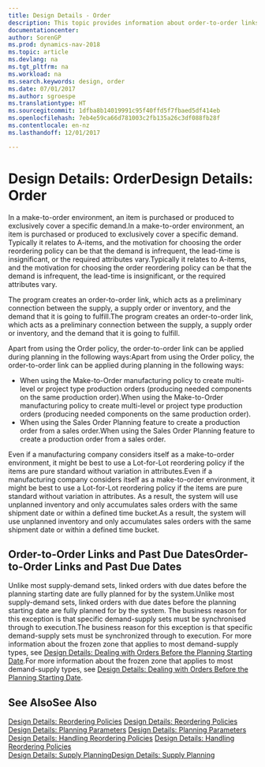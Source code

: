 ```yaml
---
title: Design Details - Order
description: This topic provides information about order-to-order links in a make-to-order environment.
documentationcenter: 
author: SorenGP
ms.prod: dynamics-nav-2018
ms.topic: article
ms.devlang: na
ms.tgt_pltfrm: na
ms.workload: na
ms.search.keywords: design, order
ms.date: 07/01/2017
ms.author: sgroespe
ms.translationtype: HT
ms.sourcegitcommit: 1dfba8b14019991c95f40ffd5f7fbaed5df414eb
ms.openlocfilehash: 7eb4e59ca66d781003c2fb135a26c3df088fb28f
ms.contentlocale: en-nz
ms.lasthandoff: 12/01/2017

---
```

# <a name="design-details-order"></a><span data-ttu-id="17cbc-103">Design Details: Order</span><span class="sxs-lookup"><span data-stu-id="17cbc-103">Design Details: Order</span></span>
<span data-ttu-id="17cbc-104">In a make-to-order environment, an item is purchased or produced to exclusively cover a specific demand.</span><span class="sxs-lookup"><span data-stu-id="17cbc-104">In a make-to-order environment, an item is purchased or produced to exclusively cover a specific demand.</span></span> <span data-ttu-id="17cbc-105">Typically it relates to A-items, and the motivation for choosing the order reordering policy can be that the demand is infrequent, the lead-time is insignificant, or the required attributes vary.</span><span class="sxs-lookup"><span data-stu-id="17cbc-105">Typically it relates to A-items, and the motivation for choosing the order reordering policy can be that the demand is infrequent, the lead-time is insignificant, or the required attributes vary.</span></span>  
  
<span data-ttu-id="17cbc-106">The program creates an order-to-order link, which acts as a preliminary connection between the supply, a supply order or inventory, and the demand that it is going to fulfill.</span><span class="sxs-lookup"><span data-stu-id="17cbc-106">The program creates an order-to-order link, which acts as a preliminary connection between the supply, a supply order or inventory, and the demand that it is going to fulfill.</span></span>  
  
<span data-ttu-id="17cbc-107">Apart from using the Order policy, the order-to-order link can be applied during planning in the following ways:</span><span class="sxs-lookup"><span data-stu-id="17cbc-107">Apart from using the Order policy, the order-to-order link can be applied during planning in the following ways:</span></span>  
  
* <span data-ttu-id="17cbc-108">When using the Make-to-Order manufacturing policy to create multi-level or project type production orders (producing needed components on the same production order).</span><span class="sxs-lookup"><span data-stu-id="17cbc-108">When using the Make-to-Order manufacturing policy to create multi-level or project type production orders (producing needed components on the same production order).</span></span>  
* <span data-ttu-id="17cbc-109">When using the Sales Order Planning feature to create a production order from a sales order.</span><span class="sxs-lookup"><span data-stu-id="17cbc-109">When using the Sales Order Planning feature to create a production order from a sales order.</span></span>  
  
<span data-ttu-id="17cbc-110">Even if a manufacturing company considers itself as a make-to-order environment, it might be best to use a Lot-for-Lot reordering policy if the items are pure standard without variation in attributes.</span><span class="sxs-lookup"><span data-stu-id="17cbc-110">Even if a manufacturing company considers itself as a make-to-order environment, it might be best to use a Lot-for-Lot reordering policy if the items are pure standard without variation in attributes.</span></span> <span data-ttu-id="17cbc-111">As a result, the system will use unplanned inventory and only accumulates sales orders with the same shipment date or within a defined time bucket.</span><span class="sxs-lookup"><span data-stu-id="17cbc-111">As a result, the system will use unplanned inventory and only accumulates sales orders with the same shipment date or within a defined time bucket.</span></span>  
  
## <a name="order-to-order-links-and-past-due-dates"></a><span data-ttu-id="17cbc-112">Order-to-Order Links and Past Due Dates</span><span class="sxs-lookup"><span data-stu-id="17cbc-112">Order-to-Order Links and Past Due Dates</span></span>  
<span data-ttu-id="17cbc-113">Unlike most supply-demand sets, linked orders with due dates before the planning starting date are fully planned for by the system.</span><span class="sxs-lookup"><span data-stu-id="17cbc-113">Unlike most supply-demand sets, linked orders with due dates before the planning starting date are fully planned for by the system.</span></span> <span data-ttu-id="17cbc-114">The business reason for this exception is that specific demand-supply sets must be synchronised through to execution.</span><span class="sxs-lookup"><span data-stu-id="17cbc-114">The business reason for this exception is that specific demand-supply sets must be synchronized through to execution.</span></span> <span data-ttu-id="17cbc-115">For more information about the frozen zone that applies to most demand-supply types, see [Design Details: Dealing with Orders Before the Planning Starting Date](design-details-dealing-with-orders-before-the-planning-starting-date.md).</span><span class="sxs-lookup"><span data-stu-id="17cbc-115">For more information about the frozen zone that applies to most demand-supply types, see [Design Details: Dealing with Orders Before the Planning Starting Date](design-details-dealing-with-orders-before-the-planning-starting-date.md).</span></span>  
  
## <a name="see-also"></a><span data-ttu-id="17cbc-116">See Also</span><span class="sxs-lookup"><span data-stu-id="17cbc-116">See Also</span></span>  
<span data-ttu-id="17cbc-117">[Design Details: Reordering Policies](design-details-reordering-policies.md) </span><span class="sxs-lookup"><span data-stu-id="17cbc-117">[Design Details: Reordering Policies](design-details-reordering-policies.md) </span></span>  
<span data-ttu-id="17cbc-118">[Design Details: Planning Parameters](design-details-planning-parameters.md) </span><span class="sxs-lookup"><span data-stu-id="17cbc-118">[Design Details: Planning Parameters](design-details-planning-parameters.md) </span></span>  
<span data-ttu-id="17cbc-119">[Design Details: Handling Reordering Policies](design-details-handling-reordering-policies.md) </span><span class="sxs-lookup"><span data-stu-id="17cbc-119">[Design Details: Handling Reordering Policies](design-details-handling-reordering-policies.md) </span></span>  
[<span data-ttu-id="17cbc-120">Design Details: Supply Planning</span><span class="sxs-lookup"><span data-stu-id="17cbc-120">Design Details: Supply Planning</span></span>](design-details-supply-planning.md)
